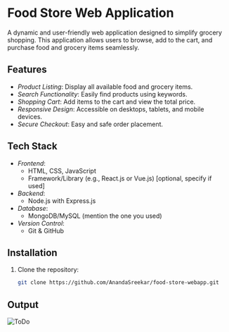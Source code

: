# Food Store Web Application

A dynamic and user-friendly web application designed to simplify grocery shopping. This application allows users to browse, add to the cart, and purchase food and grocery items seamlessly.

## Features

- *Product Listing*: Display all available food and grocery items.
- *Search Functionality*: Easily find products using keywords.
- *Shopping Cart*: Add items to the cart and view the total price.
- *Responsive Design*: Accessible on desktops, tablets, and mobile devices.
- *Secure Checkout*: Easy and safe order placement.

## Tech Stack

- *Frontend*:
  - HTML, CSS, JavaScript
  - Framework/Library (e.g., React.js or Vue.js) [optional, specify if used]
- *Backend*:
  - Node.js with Express.js
- *Database*:
  - MongoDB/MySQL (mention the one you used)
- *Version Control*:
  - Git & GitHub

## Installation

1. Clone the repository:
   ```bash
   git clone https://github.com/AnandaSreekar/food-store-webapp.git


## Output

 ![ToDo](./food_output.png)
